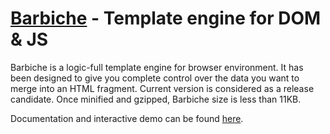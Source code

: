 # [Barbiche](https://manubb.github.io/barbiche) - Template engine for DOM &amp; JS

Barbiche is a logic-full template engine for browser environment. It has been designed to give you complete control over the data you want to merge into an HTML fragment. Current version is considered as a release candidate. Once minified and gzipped, Barbiche size is less than 11KB.

Documentation and interactive demo can be found [here](https://manubb.github.io/barbiche).

